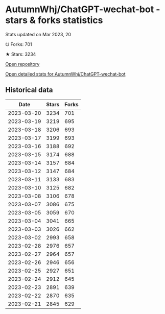 # AutumnWhj/ChatGPT-wechat-bot - stars & forks statistics

Stats updated on Mar 2023, 20

☋ Forks: 701

★ Stars: 3234

[Open repository](https://github.com/AutumnWhj/ChatGPT-wechat-bot)

[Open detailed stats for AutumnWhj/ChatGPT-wechat-bot](https://reviewgithub.com/rep/AutumnWhj/ChatGPT-wechat-bot)

## Historical data
| Date | Stars | Forks |
|------|-------|-------|
| 2023-03-20 | 3234 | 701 | 
| 2023-03-19 | 3219 | 695 | 
| 2023-03-18 | 3206 | 693 | 
| 2023-03-17 | 3199 | 693 | 
| 2023-03-16 | 3188 | 692 | 
| 2023-03-15 | 3174 | 688 | 
| 2023-03-14 | 3157 | 684 | 
| 2023-03-12 | 3147 | 684 | 
| 2023-03-11 | 3133 | 683 | 
| 2023-03-10 | 3125 | 682 | 
| 2023-03-08 | 3106 | 678 | 
| 2023-03-07 | 3086 | 675 | 
| 2023-03-05 | 3059 | 670 | 
| 2023-03-04 | 3041 | 665 | 
| 2023-03-03 | 3026 | 662 | 
| 2023-03-02 | 2993 | 658 | 
| 2023-02-28 | 2976 | 657 | 
| 2023-02-27 | 2964 | 657 | 
| 2023-02-26 | 2946 | 656 | 
| 2023-02-25 | 2927 | 651 | 
| 2023-02-24 | 2912 | 645 | 
| 2023-02-23 | 2891 | 639 | 
| 2023-02-22 | 2870 | 635 | 
| 2023-02-21 | 2845 | 629 | 

